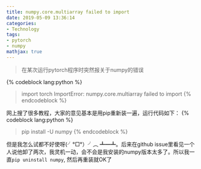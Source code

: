 ```yaml
---
title: numpy.core.multiarray failed to import
date: 2019-05-09 13:36:14
categories: 
- Technology
tags:
- pytorch
- numpy
mathjax: true
---
```


> 在某次运行pytorch程序时突然报关于numpy的错误


{% codeblock lang:python %}
> import torch
ImportError: numpy.core.multiarray failed to import
{% endcodeblock %}

网上搜了很多教程，大家的意见基本是用pip重新装一遍，运行代码如下：
{% codeblock lang:python %}
> pip install -U numpy
{% endcodeblock %}

但是我怎么试都不好使呀(╯°□°）╯︵ ┻━┻。后来在github issue里看见一个人说他卸了两次，我灵机一动，会不会是我安装的numpy版本太多了。所以我一直`pip uninstall numpy`, 然后再重装就OK了
